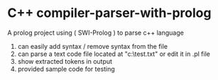 # C++ compiler-parser-with-prolog
A prolog project using ( SWI-Prolog ) to parse c++ language
1. can easily add syntax / remove syntax from the file
2. can parse a text code file located at "c:\test.txt" or edit it in .pl file
3. show extracted tokens in output
4. provided sample code for testing 
